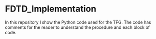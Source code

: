 # FDTD_Implementation
In this repository I show the Python code used for the TFG.  The code has comments for the reader to understand the procedure and each block of code.
